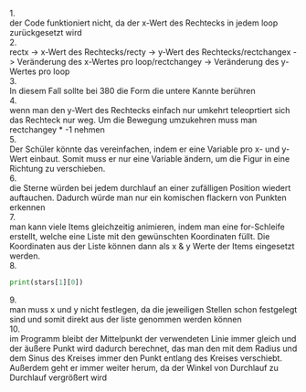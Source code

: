 1.<br>
der Code funktioniert nicht, da der x-Wert des Rechtecks in jedem loop zurückgesetzt wird<br>
2.<br>
rectx -> x-Wert des Rechtecks/recty -> y-Wert des Rechtecks/rectchangex -> Veränderung des x-Wertes pro loop/rectchangey -> Veränderung des y-Wertes pro loop<br>
3.<br>
In diesem Fall sollte bei 380 die Form die untere Kannte berühren<br>
4.<br>
wenn man den y-Wert des Rechtecks einfach nur umkehrt teleoprtiert sich das Rechteck nur weg. Um die Bewegung umzukehren muss man rectchangey * -1 nehmen<br>
5.<br>
Der Schüler könnte das vereinfachen, indem er eine Variable pro x- und y-Wert einbaut. Somit muss er nur  eine Variable ändern, um die Figur in eine Richtung zu verschieben.<br>
6.<br>
die Sterne würden bei jedem durchlauf an einer zufälligen Position wiedert auftauchen. Dadurch würde man nur ein komischen flackern von Punkten erkennen<br>
7.<br>
man kann viele Items gleichzeitig animieren, indem man eine for-Schleife erstellt, welche eine Liste mit den gewünschten Koordinaten füllt. Die Koordinaten aus der Liste können dann als x & y Werte der Items eingesetzt werden.<br>
8.<br>
```python
print(stars[1][0])
```
9.<br>
man muss x und y nicht festlegen, da die jeweiligen Stellen schon festgelegt sind und somit direkt aus der liste genommen werden können<br>
10.<br>
im Programm bleibt der Mittelpunkt der verwendeten Linie immer gleich und der äußere Punkt wird dadurch berechnet, das man den mit dem Radius und dem Sinus des Kreises immer den Punkt entlang des Kreises verschiebt. Außerdem geht er immer weiter herum, da der Winkel von Durchlauf zu Durchlauf vergrößert wird<br>